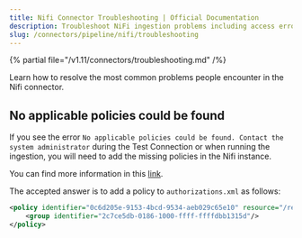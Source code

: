 ```yaml
---
title: Nifi Connector Troubleshooting | Official Documentation
description: Troubleshoot NiFi ingestion problems including access errors, broken links, and metadata gaps in pipeline syncs.
slug: /connectors/pipeline/nifi/troubleshooting
---
```


{% partial file="/v1.11/connectors/troubleshooting.md" /%}

Learn how to resolve the most common problems people encounter in the Nifi connector.

## No applicable policies could be found

If you see the error `No applicable policies could be found. Contact the system administrator` during the Test
Connection or when running the ingestion, you will need to add the missing policies in the Nifi instance.

You can find more information in this [link](https://community.cloudera.com/t5/Support-Questions/API-call-to-nifi-api-resources-results-in-quot-No-applicable/td-p/363534).

The accepted answer is to add a policy to `authorizations.xml` as follows:

```xml
<policy identifier="0c6d205e-9153-4bcd-9534-aeb029c65e10" resource="/resources" action="R">
    <group identifier="2c7ce5db-0186-1000-ffff-ffffdbb1315d"/>
</policy>
```
